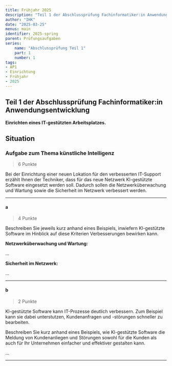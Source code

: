 ```yaml
---
title: Frühjahr 2025
description: "Teil 1 der Abschlussprüfung Fachinformatiker:in Anwendungsentwicklung"
author: "IHK"
date: "2025-03-25"
menus: main
identifier: 2025-spring
parent: Prüfungsaufgaben
series:
    name: "Abschlussprüfung Teil 1"
    part: 1
    number: 1
tags:
- AP1
- Einrichtung
- Frühjahr
- 2025
---
```


## Teil 1 der Abschlussprüfung Fachinformatiker:in Anwendungsentwicklung

**Einrichten eines IT-gestützten Arbeitsplatzes.**

## Situation

### Aufgabe zum Thema künstliche Intelligenz

> 6 Punkte

Bei der Einrichtung einer neuen Lokation für den verbesserten IT-Support erzählt Ihnen der Techniker, dass für das neue Netzwerk Kl-gestützte Software eingesetzt werden soll. Dadurch sollen die Netzwerküberwachung und Wartung sowie die Sicherheit im Netzwerk verbessert werden.

---

#### a

> 4 Punkte

Beschreiben Sie jeweils kurz anhand eines Beispiels, inwiefern Kl-gestützte Software im Hinblick auf diese Kriterien Verbesserungen bewirken kann.

**Netzwerküberwachung und Wartung:**

...

**Sicherheit im Netzwerk:**

...

---

#### b

> 2 Punkte

Kl-gestützte Software kann IT-Prozesse deutlich verbessern. Zum Beispiel kann sie dabei unterstutzen, Kundenanfragen und -störungen schneller zu bearbeiten.

Beschreiben Sie kurz anhand eines Beispiels, wie Kl-gestützte Software die Meldung von Kundenanliegen und Störungen sowohl für die Kunden als auch für Ihr Unternehmen einfacher und effektiver gestalten kann.

...

---
